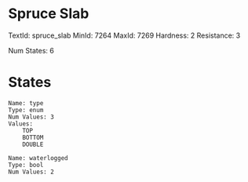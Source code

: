 # Spruce Slab
TextId: spruce_slab
MinId: 7264
MaxId: 7269
Hardness: 2
Resistance: 3

Num States: 6
# States
```
Name: type
Type: enum
Num Values: 3
Values:
    TOP
    BOTTOM
    DOUBLE

Name: waterlogged
Type: bool
Num Values: 2
```